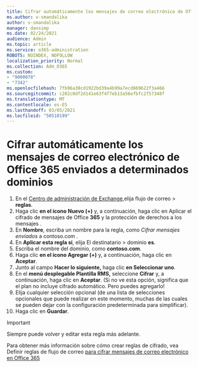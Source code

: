 ```yaml
---
title: Cifrar automáticamente los mensajes de correo electrónico de Office 365 enviados a determinados dominios
ms.author: v-smandalika
author: v-smandalika
manager: dansimp
ms.date: 02/24/2021
audience: Admin
ms.topic: article
ms.service: o365-administration
ROBOTS: NOINDEX, NOFOLLOW
localization_priority: Normal
ms.collection: Adm_O365
ms.custom:
- "9000078"
- "7342"
ms.openlocfilehash: 7fb96a30cd1922bd39a4b99a7ecd869622f3a466
ms.sourcegitcommit: c202c0df2d141e63f4f7eb13a56efbfc2f57348f
ms.translationtype: MT
ms.contentlocale: es-ES
ms.lasthandoff: 03/05/2021
ms.locfileid: "50510199"
---
```

# <a name="automatically-encrypt-office-365-email-messages-sent-to-certain-domains"></a>Cifrar automáticamente los mensajes de correo electrónico de Office 365 enviados a determinados dominios

1. En el [Centro de administración de Exchange,](https://outlook.office365.com/ecp/)elija flujo de correo > **reglas**. 
2. Haga clic **en el icono Nuevo (+)** y, a continuación, haga clic en Aplicar el cifrado de mensajes de Office **365** y la protección de derechos a los mensajes .
3. En **Nombre**, escriba un nombre para la regla, como *Cifrar mensajes enviados* a contoso.com .
4. En **Aplicar esta regla si**, elija El destinatario > dominio **es**. 
5. Escriba el nombre del dominio, como **contoso.com**.
6. Haga clic **en el icono Agregar (+)** y, a continuación, haga clic en **Aceptar**.
7. Junto al campo **Hacer lo siguiente,** haga clic **en Seleccionar uno**. 
8. En el **menú desplegable Plantilla RMS,** seleccione **Cifrar** y, a continuación, haga clic en **Aceptar**. (Si no ve esta opción, significa que el plan no incluye cifrado automático. Pero puedes agregarlo!
9. Elija cualquier selección opcional (de una lista de selecciones opcionales que puede realizar en este momento, muchas de las cuales se pueden dejar con la configuración predeterminada para simplificar).
10. Haga clic en **Guardar**.

> [!IMPORTANT]
> Siempre puede volver y editar esta regla más adelante.

Para obtener más información sobre cómo crear reglas de cifrado, vea Definir reglas de flujo de correo [para cifrar mensajes de correo electrónico en Office 365](https://docs.microsoft.com/microsoft-365/compliance/define-mail-flow-rules-to-encrypt-email)